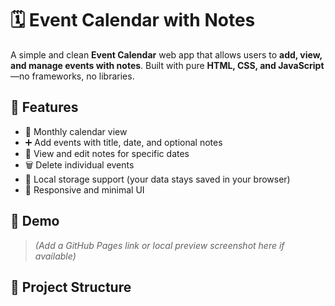 # 🗓️ Event Calendar with Notes

A simple and clean **Event Calendar** web app that allows users to **add, view, and manage events with notes**. Built with pure **HTML, CSS, and JavaScript**—no frameworks, no libraries.

## 🔧 Features

- 📅 Monthly calendar view
- ➕ Add events with title, date, and optional notes
- 📝 View and edit notes for specific dates
- 🗑️ Delete individual events
- 💾 Local storage support (your data stays saved in your browser)
- 🎨 Responsive and minimal UI

## 🚀 Demo

> *(Add a GitHub Pages link or local preview screenshot here if available)*

## 📂 Project Structure

